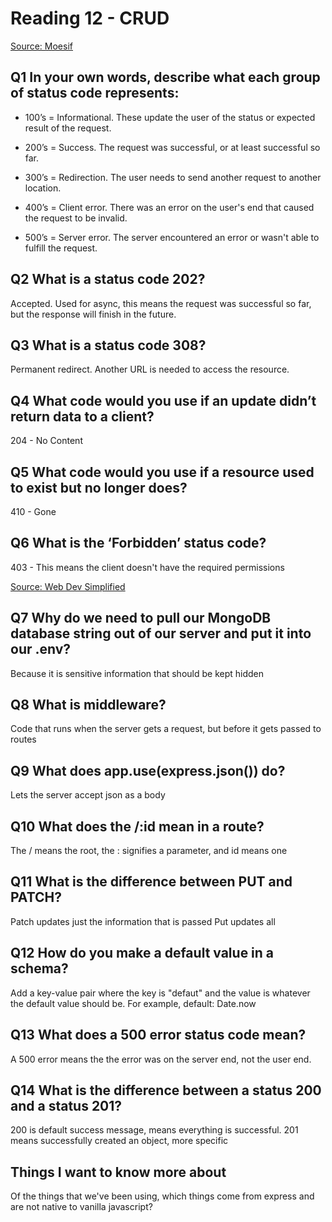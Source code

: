 # Reading 12 - CRUD

[Source: Moesif](https://www.moesif.com/blog/technical/api-design/Which-HTTP-Status-Code-To-Use-For-Every-CRUD-App/)

## Q1 In your own words, describe what each group of status code represents:

- 100’s = Informational. These update the user of the status or expected result of the request.

- 200’s = Success. The request was successful, or at least successful so far.

- 300’s = Redirection. The user needs to send another request to another location.

- 400’s = Client error. There was an error on the user's end that caused the request to be invalid.

- 500’s = Server error. The server encountered an error or wasn't able to fulfill the request.

## Q2 What is a status code 202?

Accepted. Used for async, this means the request was successful so far, but the response will finish in the future.

## Q3 What is a status code 308?

Permanent redirect. Another URL is needed to access the resource.

## Q4 What code would you use if an update didn’t return data to a client?

204 - No Content

## Q5 What code would you use if a resource used to exist but no longer does?

410 - Gone

## Q6 What is the ‘Forbidden’ status code?

403 - This means the client doesn't have the required permissions

[Source: Web Dev Simplified](https://www.youtube.com/channel/UCFbNIlppjAuEX4znoulh0Cw)

## Q7 Why do we need to pull our MongoDB database string out of our server and put it into our .env?

Because it is sensitive information that should be kept hidden

## Q8 What is middleware?

Code that runs when the server gets a request, but before it gets passed to routes

## Q9 What does app.use(express.json()) do?

Lets the server accept json as a body

## Q10 What does the /:id mean in a route?

The / means the root, the : signifies a parameter, and id means one

## Q11 What is the difference between PUT and PATCH?

Patch updates just the information that is passed
Put updates all

## Q12 How do you make a default value in a schema?

Add a key-value pair where the key is "defaut" and the value is whatever the default value should be. For example, default: Date.now

## Q13 What does a 500 error status code mean?

A 500 error means the the error was on the server end, not the user end.

## Q14 What is the difference between a status 200 and a status 201?

200 is default success message, means everything is successful.
201 means successfully created an object, more specific

## Things I want to know more about

Of the things that we've been using, which things come from express and are not native to vanilla javascript?